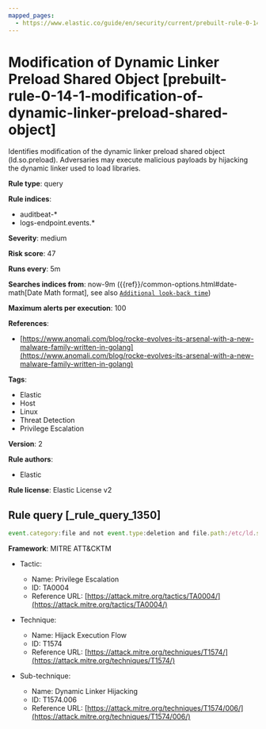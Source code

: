 ```yaml
---
mapped_pages:
  - https://www.elastic.co/guide/en/security/current/prebuilt-rule-0-14-1-modification-of-dynamic-linker-preload-shared-object.html
---
```


# Modification of Dynamic Linker Preload Shared Object [prebuilt-rule-0-14-1-modification-of-dynamic-linker-preload-shared-object]

Identifies modification of the dynamic linker preload shared object (ld.so.preload). Adversaries may execute malicious payloads by hijacking the dynamic linker used to load libraries.

**Rule type**: query

**Rule indices**:

* auditbeat-*
* logs-endpoint.events.*

**Severity**: medium

**Risk score**: 47

**Runs every**: 5m

**Searches indices from**: now-9m ({{ref}}/common-options.html#date-math[Date Math format], see also [`Additional look-back time`](docs-content://solutions/security/detect-and-alert/create-detection-rule.md#rule-schedule))

**Maximum alerts per execution**: 100

**References**:

* [https://www.anomali.com/blog/rocke-evolves-its-arsenal-with-a-new-malware-family-written-in-golang](https://www.anomali.com/blog/rocke-evolves-its-arsenal-with-a-new-malware-family-written-in-golang)

**Tags**:

* Elastic
* Host
* Linux
* Threat Detection
* Privilege Escalation

**Version**: 2

**Rule authors**:

* Elastic

**Rule license**: Elastic License v2

## Rule query [_rule_query_1350]

```js
event.category:file and not event.type:deletion and file.path:/etc/ld.so.preload
```

**Framework**: MITRE ATT&CKTM

* Tactic:

    * Name: Privilege Escalation
    * ID: TA0004
    * Reference URL: [https://attack.mitre.org/tactics/TA0004/](https://attack.mitre.org/tactics/TA0004/)

* Technique:

    * Name: Hijack Execution Flow
    * ID: T1574
    * Reference URL: [https://attack.mitre.org/techniques/T1574/](https://attack.mitre.org/techniques/T1574/)

* Sub-technique:

    * Name: Dynamic Linker Hijacking
    * ID: T1574.006
    * Reference URL: [https://attack.mitre.org/techniques/T1574/006/](https://attack.mitre.org/techniques/T1574/006/)



